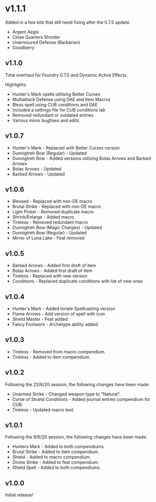 # v1.1.1

Added in a few bits that still need fixing after the 0.7.5 update.

- Argent Aegis
- Close Quarters Shooter
- Unarmoured Defense (Barbarian)
- Goodberry

## v1.1.0

Total overhaul for Foundry 0.7.5 and Dynamic Active Effects.

Highlights:

- Hunter's Mark spells utilising Better Curses
- Multiattack Defense using DAE and Item Macros
- Bless spell using CUB conditions and DAE
- Included a settings file for CUB conditions lab
- Removed redundant or outdated entries
- Various minor bugfixes and edits

## v1.0.7

- Hunter's Mark - Replaced with Better Curses version
- Dunnigtreh Bow (Regular) - Updated
- Dunnigtreh Bow - Added versions utilizing Bolas Arrows and Barbed Arrows
- Bolas Arrows - Updated
- Barbed Arrows - Updated

## v1.0.6

- Blessed - Replaced with non-DE macro
- Brutal Strike - Replaced with non-DE macro
- Light Picker - Removed duplicate macro
- Shrink/Enlarge - Added macro
- Tireless - Removed redundant macro
- Dunnigtreh Bow (Magic Charges) - Updated
- Dunnigtreh Bow (Regular) - Updated
- Mirror of Luna Lake - Feat removed

## v1.0.5

- Barbed Arrows - Added first draft of item
- Bolas Arrows - Added first draft of item
- Tireless - Replaced with new version
- Conditions - Replaced duplicate conditions with list of new ones

## v1.0.4

- Hunter's Mark - Added Innate Spellcasting version
- Flame Arrows - Add version of spell with icon
- Shield Master - Feat added
- Fancy Footwork - Archetype ability added

## v1.0.3

- Tireless - Removed from macro compendium.
- Tireless - Added to item compendium.

## v1.0.2

Following the 23/6/20 session, the following changes have been made:

- Unarmed Strike - Changed weapon type to "Natural".
- Curse of Strahd Conditions - Added journal entries compendium for CUB.
- Tireless - Updated macro text.

## v1.0.1 

Following the 9/6/20 session, the following changes have been made:

- Hunters Mark - Added to both compendiums.
- Brutal Strike - Added to item compendium.
- Shield - Added to macro compendium.
- Divine Strike - Added to feat compendium.
- Shield Spell - Added to both compendiums.

## v1.0.0

Initial release!
